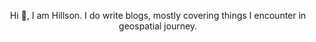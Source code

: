 <div align="center">

  Hi 🙏, I am Hillson. I do write blogs, mostly covering things I encounter in geospatial journey. 